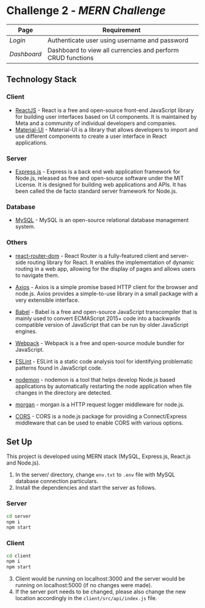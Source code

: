 # Challenge 2 - _MERN Challenge_

| Page | Requirement |
|--|--|
| _Login_ | Authenticate user using username and password |
| _Dashboard_ | Dashboard to view all currencies and perform CRUD functions  |

## Technology Stack
### Client
- [ReactJS](https://reactjs.org/) - React is a free and open-source front-end JavaScript library for building user interfaces based on UI components. It is maintained by Meta and a community of individual developers and companies.
- [Material-UI](https://mui.com/) - Material-UI is a library that allows developers to import and use different components to create a user interface in React applications.

### Server
- [Express.js](https://expressjs.com/) - Express is a back end web application framework for Node.js, released as free and open-source software under the MIT License. It is designed for building web applications and APIs. It has been called the de facto standard server framework for Node.js.

### Database
- [MySQL](https://www.mysql.com/) - MySQL is an open-source relational database management system.

### Others
- [react-router-dom](https://reactrouter.com/) - React Router is a fully-featured client and server-side routing library for React. It enables the implementation of dynamic routing in a web app, allowing for the display of pages and allows users to navigate them.
- [Axios](https://axios-http.com/) - Axios is a simple promise based HTTP client for the browser and node.js. Axios provides a simple-to-use library in a small package with a very extensible interface.
- [Babel](https://babeljs.io/) - Babel is a free and open-source JavaScript transcompiler that is mainly used to convert ECMAScript 2015+ code into a backwards compatible version of JavaScript that can be run by older JavaScript engines.
- [Webpack](https://webpack.js.org/) - Webpack is a free and open-source module bundler for JavaScript.
- [ESLint](https://eslint.org/) - ESLint is a static code analysis tool for identifying problematic patterns found in JavaScript code.

- [nodemon](https://nodemon.io/) - nodemon is a tool that helps develop Node.js based applications by automatically restarting the node application when file changes in the directory are detected.
- [morgan](https://www.npmjs.com/package/morgan) - morgan is a HTTP request logger middleware for node.js.
- [CORS](https://www.npmjs.com/package/cors) - CORS is a node.js package for providing a Connect/Express middleware that can be used to enable CORS with various options.

## Set Up
This project is developed using MERN stack (MySQL, Express.js, React.js and Node.js).

1. In the server/ directory, change `env.txt` to `.env` file with MySQL database connection particulars.
2. Install the dependencies and start the server as follows.

### Server
```sh
cd server
npm i
npm start
```

### Client
```sh
cd client
npm i
npm start
```

3. Client would be running on localhost:3000 and the server would be running on localhost:5000 (if no changes were made).
4. If the server port needs to be changed, please also change the new location accordingly in the `client/src/api/index.js` file.